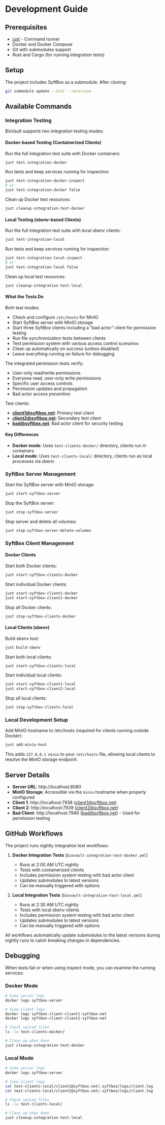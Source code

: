 # Development Guide

## Prerequisites

- [just](https://github.com/casey/just) - Command runner
- Docker and Docker Compose
- Git with submodules support
- Rust and Cargo (for running integration tests)

## Setup

The project includes SyftBox as a submodule. After cloning:

```bash
git submodule update --init --recursive
```

## Available Commands

### Integration Testing

BioVault supports two integration testing modes:

#### Docker-based Testing (Containerized Clients)

Run the full integration test suite with Docker containers:
```bash
just test-integration-docker
```

Run tests and keep services running for inspection:
```bash
just test-integration-docker-inspect
# or
just test-integration-docker false
```

Clean up Docker test resources:
```bash
just cleanup-integration-test-docker
```

#### Local Testing (sbenv-based Clients)

Run the full integration test suite with local sbenv clients:
```bash
just test-integration-local
```

Run tests and keep services running for inspection:
```bash
just test-integration-local-inspect
# or
just test-integration-local false
```

Clean up local test resources:
```bash
just cleanup-integration-test-local
```

#### What the Tests Do

Both test modes:
- Check and configure `/etc/hosts` for MinIO
- Start SyftBox server with MinIO storage
- Start three SyftBox clients including a "bad actor" client for permission testing
- Run file synchronization tests between clients
- Test permission system with various access control scenarios
- Clean up automatically on success (unless disabled)
- Leave everything running on failure for debugging

The integrated permission tests verify:
- User-only read/write permissions
- Everyone read, user-only write permissions
- Specific user access controls
- Permission updates and propagation
- Bad actor access prevention

Test clients:
- **client1@syftbox.net**: Primary test client
- **client2@syftbox.net**: Secondary test client
- **bad@syftbox.net**: Bad actor client for security testing

#### Key Differences

- **Docker mode**: Uses `test-clients-docker/` directory, clients run in containers
- **Local mode**: Uses `test-clients-local/` directory, clients run as local processes via sbenv

### SyftBox Server Management

Start the SyftBox server with MinIO storage:
```bash
just start-syftbox-server
```

Stop the SyftBox server:
```bash
just stop-syftbox-server
```

Stop server and delete all volumes:
```bash
just stop-syftbox-server-delete-volumes
```

### SyftBox Client Management

#### Docker Clients

Start both Docker clients:
```bash
just start-syftbox-clients-docker
```

Start individual Docker clients:
```bash
just start-syftbox-client1-docker
just start-syftbox-client2-docker
```

Stop all Docker clients:
```bash
just stop-syftbox-clients-docker
```

#### Local Clients (sbenv)

Build sbenv tool:
```bash
just build-sbenv
```

Start both local clients:
```bash
just start-syftbox-clients-local
```

Start individual local clients:
```bash
just start-syftbox-client1-local
just start-syftbox-client2-local
```

Stop all local clients:
```bash
just stop-syftbox-clients-local
```

### Local Development Setup

Add MinIO hostname to /etc/hosts (required for clients running outside Docker):
```bash
just add-minio-host
```

This adds `127.0.0.1 minio` to your `/etc/hosts` file, allowing local clients to resolve the MinIO storage endpoint.

## Server Details

- **Server URL**: http://localhost:8080
- **MinIO Storage**: Accessible via the `minio` hostname when properly configured
- **Client 1**: http://localhost:7938 (client1@syftbox.net)
- **Client 2**: http://localhost:7939 (client2@syftbox.net)
- **Bad Client**: http://localhost:7940 (bad@syftbox.net) - Used for permission testing

## GitHub Workflows

The project runs nightly integration test workflows:

1. **Docker Integration Tests** (`biovault-integration-test-docker.yml`)
   - Runs at 2:00 AM UTC nightly
   - Tests with containerized clients
   - Includes permission system testing with bad actor client
   - Updates submodules to latest versions
   - Can be manually triggered with options

2. **Local Integration Tests** (`biovault-integration-test-local.yml`)
   - Runs at 2:30 AM UTC nightly
   - Tests with local sbenv clients
   - Includes permission system testing with bad actor client
   - Updates submodules to latest versions
   - Can be manually triggered with options

All workflows automatically update submodules to the latest versions during nightly runs to catch breaking changes in dependencies.

## Debugging

When tests fail or when using inspect mode, you can examine the running services:

### Docker Mode
```bash
# View server logs
docker logs syftbox-server

# View client logs
docker logs syftbox-client-client1-syftbox-net
docker logs syftbox-client-client2-syftbox-net

# Check synced files
ls -la test-clients-docker/

# Clean up when done
just cleanup-integration-test-docker
```

### Local Mode
```bash
# View server logs
docker logs syftbox-server

# View client logs
cat test-clients-local/client1@syftbox.net/.syftbox/logs/client.log
cat test-clients-local/client2@syftbox.net/.syftbox/logs/client.log

# Check synced files
ls -la test-clients-local/

# Clean up when done
just cleanup-integration-test-local
```